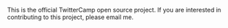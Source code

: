 This is the official TwitterCamp open source project. If you are interested in contributing to this project, please email me.